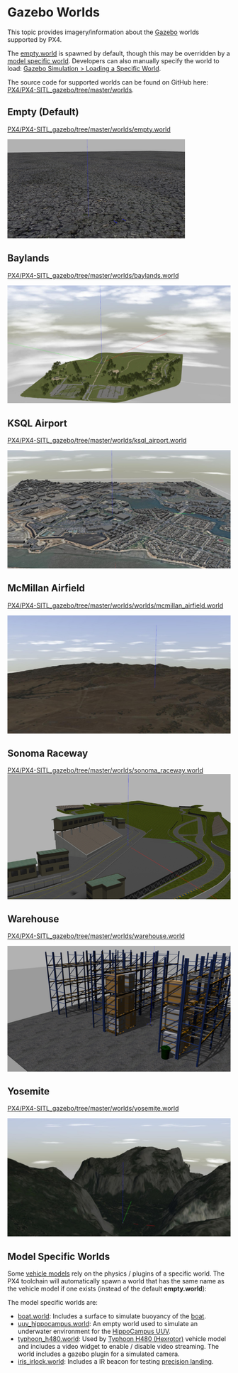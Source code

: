# Gazebo Worlds

This topic provides imagery/information about the [Gazebo](../simulation/gazebo.md) worlds supported by PX4.

The [empty.world](#empty_world) is spawned by default, though this may be overridden by a [model specific world](#model_specific_worlds).
Developers can also manually specify the world to load: [Gazebo Simulation > Loading a Specific World](../simulation/gazebo.md#set_world).

The source code for supported worlds can be found on GitHub here: [PX4/PX4-SITL_gazebo/tree/master/worlds](https://github.com/PX4/PX4-SITL_gazebo/tree/master/worlds).

<a id="empty_world"></a>
## Empty (Default)

[PX4/PX4-SITL_gazebo/tree/master/worlds/empty.world](https://github.com/PX4/PX4-SITL_gazebo/blob/master/worlds/empty.world)

![empty](../../assets/simulation/gazebo/worlds/empty.png)

## Baylands

[PX4/PX4-SITL_gazebo/tree/master/worlds/baylands.world](https://github.com/PX4/PX4-SITL_gazebo/blob/master/worlds/baylands.world)

![Baylands World](../../assets/simulation/gazebo/worlds/baylands.jpg)

## KSQL Airport

[PX4/PX4-SITL_gazebo/tree/master/worlds/ksql_airport.world](https://github.com/PX4/PX4-SITL_gazebo/blob/master/worlds/ksql_airport.world)

![KSQL Airport World](../../assets/simulation/gazebo/worlds/ksql_airport.jpg)

## McMillan Airfield

[PX4/PX4-SITL_gazebo/tree/master/worlds/worlds/mcmillan_airfield.world](https://github.com/PX4/PX4-SITL_gazebo/blob/master/worlds/mcmillan_airfield.world)

![McMillan Airfield World](../../assets/simulation/gazebo/worlds/mcmillan_airfield.jpg)

## Sonoma Raceway

[PX4/PX4-SITL_gazebo/tree/master/worlds/sonoma_raceway.world](https://github.com/PX4/PX4-SITL_gazebo/blob/master/worlds/sonoma_raceway.world)
![Sonoma_Raceway](../../assets/simulation/gazebo/worlds/sonoma_raceway.png)

## Warehouse

[PX4/PX4-SITL_gazebo/tree/master/worlds/warehouse.world](https://github.com/PX4/PX4-SITL_gazebo/blob/master/worlds/warehouse.world)

![Warehouse](../../assets/simulation/gazebo/worlds/warehouse.png)

## Yosemite

[PX4/PX4-SITL_gazebo/tree/master/worlds/yosemite.world](https://github.com/PX4/PX4-SITL_gazebo/blob/master/worlds/yosemite.world)

![Yosemite](../../assets/simulation/gazebo/worlds/yosemite.jpg)

<a id="model_specific_worlds"></a>
## Model Specific Worlds

Some [vehicle models](../simulation/gazebo_vehicles.md) rely on the physics / plugins of a specific world.
The PX4 toolchain will automatically spawn a world that has the same name as the vehicle model if one exists (instead of the default **empty.world**):

The model specific worlds are:
- [boat.world](https://github.com/PX4/PX4-SITL_gazebo/blob/master/worlds/boat.world): Includes a surface to simulate buoyancy of the [boat](../simulation/gazebo_vehicles.md#usv).
- [uuv_hippocampus.world](https://github.com/PX4/PX4-SITL_gazebo/blob/master/worlds/uuv_hippocampus.world): An empty world used to simulate an underwater environment for the [HippoCampus UUV](../simulation/gazebo_vehicles.md#uuv).
- [typhoon_h480.world](https://github.com/PX4/PX4-SITL_gazebo/blob/master/worlds/typhoon_h480.world): Used by [Typhoon H480 (Hexrotor)](../simulation/gazebo_vehicles.md#typhoon_h480) vehicle model and includes a video widget to enable / disable video streaming.
  The world includes a gazebo plugin for a simulated camera.
- [iris_irlock.world](https://github.com/PX4/PX4-SITL_gazebo/blob/master/worlds/iris_irlock.world): Includes a IR beacon for testing [precision landing](../advanced_features/precland.md).
